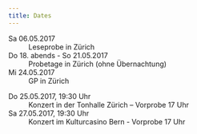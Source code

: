 ```yaml
---
title: Dates
---
```

<dl>
    <dt>Sa 06.05.2017</dt>
    <dd>Leseprobe in Zürich</dd>
    <dt>Do 18. abends - So 21.05.2017</dt>
    <dd>Probetage in Zürich (ohne Übernachtung)</dd>
    <dt>Mi 24.05.2017</dt>
    <dd>GP in Zürich</dd>
</dl>

<dl>
    <dt>Do 25.05.2017, 19:30 Uhr</dt>
    <dd>Konzert in der Tonhalle Zürich – Vorprobe 17 Uhr</dd>
    <dt>Sa 27.05.2017, 19:30 Uhr</dt>
    <dd>Konzert im Kulturcasino Bern - Vorprobe 17 Uhr</dd>
</dl>
